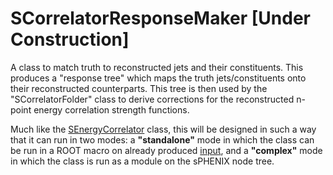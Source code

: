 # SCorrelatorResponseMaker [Under Construction]

A class to match truth to reconstructed jets and their constituents. This produces a "response tree" which maps the truth jets/constituents onto their reconstructed counterparts. This tree is then used by the "SCorrelatorFolder" class to derive corrections for the reconstructed n-point energy correlation strength functions.

Much like the [SEnergyCorrelator](https://github.com/ruse-traveler/SEnergyCorrelator) class, this will be designed in such a way that it can run in two modes: a **"standalone"** mode in which the class can be run in a ROOT macro on already produced [input](https://github.com/ruse-traveler/SCorrelatorJetTree), and a **"complex"** mode in which the class is run as a module on the sPHENIX node tree. 
